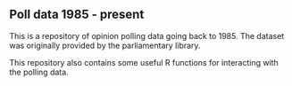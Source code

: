 Poll data 1985 - present
------------------------

This is a repository of opinion polling data going back to 1985.
The dataset was originally provided by the parliamentary library.

This repository also contains some useful R functions for interacting
with the polling data.
